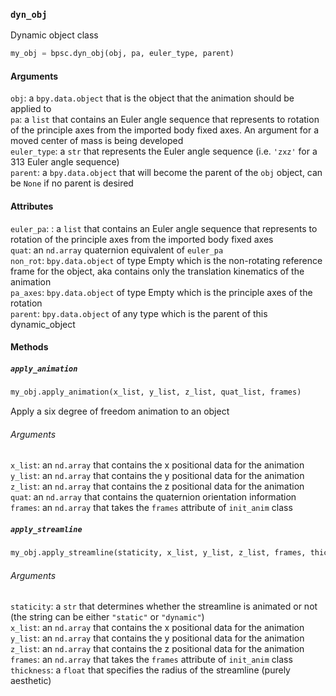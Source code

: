 ### ```dyn_obj```

Dynamic object class

```python
my_obj = bpsc.dyn_obj(obj, pa, euler_type, parent)
```

#### Arguments
```obj```: a ```bpy.data.object``` that is the object that the animation should be applied to
<br>```pa```: a ```list``` that contains an Euler angle sequence that represents to rotation of the principle axes from the imported body fixed axes. An argument for a moved center of mass is being developed
<br>```euler_type```: a ```str``` that represents the Euler angle sequence (i.e. ```'zxz'``` for a 313 Euler angle sequence)
<br>```parent```: a ```bpy.data.object``` that will become the parent of the ```obj``` object, can be ```None``` if no parent is desired 

#### Attributes
```euler_pa```: : a ```list``` that contains an Euler angle sequence that represents to rotation of the principle axes from the imported body fixed axes
<br>```quat```: an ```nd.array``` quaternion equivalent of ```euler_pa```
<br>```non_rot```: ```bpy.data.object``` of type Empty which is the non-rotating reference frame for the object, aka contains only the translation kinematics of the animation
<br>```pa_axes```: ```bpy.data.object``` of type Empty which is the principle axes of the rotation
<br>```parent```: ```bpy.data.object``` of any type which is the parent of this dynamic_object

#### Methods

##### ```apply_animation```

```python
my_obj.apply_animation(x_list, y_list, z_list, quat_list, frames)
```
Apply a six degree of freedom animation to an object

###### Arguments
```x_list```: an ```nd.array``` that contains the x positional data for the animation
<br>```y_list```: an ```nd.array``` that contains the y positional data for the animation
<br>```z_list```: an ```nd.array``` that contains the z positional data for the animation
<br>```quat```: an ```nd.array``` that contains the quaternion orientation information
<br>```frames```: an ```nd.array``` that takes the ```frames``` attribute of ```init_anim``` class

##### ```apply_streamline```
```python
my_obj.apply_streamline(staticity, x_list, y_list, z_list, frames, thickness)
```

###### Arguments
```staticity```: a ```str``` that determines whether the streamline is animated or not (the string can be either ```"static"``` or ```"dynamic"```)
<br>```x_list```: an ```nd.array``` that contains the x positional data for the animation
<br>```y_list```: an ```nd.array``` that contains the y positional data for the animation
<br>```z_list```: an ```nd.array``` that contains the z positional data for the animation
<br>```frames```: an ```nd.array``` that takes the ```frames``` attribute of ```init_anim``` class
<br>```thickness```: a ```float``` that specifies the radius of the streamline (purely aesthetic)

